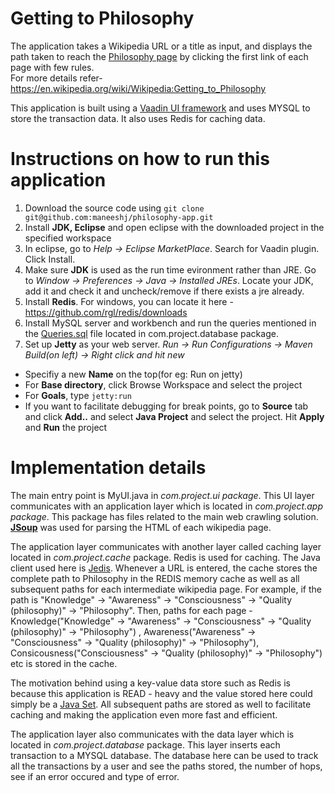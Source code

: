 Getting to Philosophy
==============

The application takes a Wikipedia URL or a title as input, and displays the path taken to reach the [Philosophy page](https://en.wikipedia.org/wiki/Philosophy) by clicking the first link of each page with few rules. <br>
For more details refer-https://en.wikipedia.org/wiki/Wikipedia:Getting_to_Philosophy

This application is built using a [Vaadin UI framework](https://vaadin.com/home) and uses MYSQL to store the transaction data.
It also uses Redis for caching data.

Instructions on how to run this application
========
1) Download the source code using `git clone git@github.com:maneeshj/philosophy-app.git`<br>
2) Install **JDK, Eclipse** and open eclipse with the downloaded project in the specified workspace<br>
3) In eclipse, go to *Help -> Eclipse MarketPlace*. Search for Vaadin plugin. Click Install.<br>
4) Make sure **JDK** is used as the run time evironment rather than JRE. Go to *Window -> Preferences -> Java -> Installed JREs*. Locate your JDK, add it and check it and uncheck/remove if there exists a jre already.<br>
5) Install **Redis**. For windows, you can locate it here - https://github.com/rgl/redis/downloads<br>
6) Install MySQL server and workbench and run the queries mentioned in the [Queries.sql](https://github.com/maneeshj/philosophy-app/blob/master/src/main/java/com/project/database/Queries.sql) file located in com.project.database package. <br>
7) Set up **Jetty** as your web server. *Run -> Run Configurations -> Maven Build(on left) -> Right click and hit new*<br>
* Specifiy a new **Name** on the top(for eg: Run on jetty) 
* For **Base directory**, click Browse Workspace and select the project
* For **Goals**, type `jetty:run`
* If you want to facilitate debugging for break points, go to **Source** tab and click **Add..** and select **Java Project** and  select the project. Hit **Apply** and **Run** the project
 
Implementation details
==============
The main entry point is MyUI.java in *com.project.ui package*. This UI layer communicates with an application layer which is located in *com.project.app package*. This package has files related to the main web crawling solution. [**JSoup**](https://jsoup.org/) was used for parsing the HTML of each wikipedia page. <br>

The application layer communicates with another layer called caching layer located in *com.project.cache* package. Redis is used for caching. The Java client used here is [Jedis](https://github.com/xetorthio/jedis). Whenever a URL is entered, the cache stores the complete path to Philosophy in the REDIS memory cache as well as all subsequent paths for each intermediate wikipedia page. For example, if the path is "Knowledge" -> "Awareness" -> "Consciousness" -> "Quality (philosophy)" -> "Philosophy". Then, paths for each page - Knowledge("Knowledge" -> "Awareness" -> "Consciousness" -> "Quality (philosophy)" -> "Philosophy") , Awareness("Awareness" -> "Consciousness" -> "Quality (philosophy)" -> "Philosophy"), Consicousness("Consciousness" -> "Quality (philosophy)" -> "Philosophy") etc is stored in the cache.<br>

The motivation behind using a key-value data store such as Redis is because this application is READ - heavy and the value stored here could simply be a [Java Set](https://docs.oracle.com/javase/7/docs/api/java/util/Set.html). All subsequent paths are stored as well to facilitate caching and making the application even more fast and efficient. <br>

The application layer also communicates with the data layer which is located in *com.project.database*  package. This layer inserts each transaction to a MYSQL database. The database here can be used to track all the transactions by a user and see the paths stored, the number of hops, see if an error occured and type of error.

